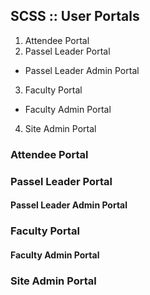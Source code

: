 ## SCSS :: User Portals

1. Attendee Portal
2. Passel Leader Portal
  - Passel Leader Admin Portal
3. Faculty Portal
  - Faculty Admin Portal
4. Site Admin Portal


### Attendee Portal

### Passel Leader Portal

#### Passel Leader Admin Portal

### Faculty Portal

#### Faculty Admin Portal

### Site Admin Portal
